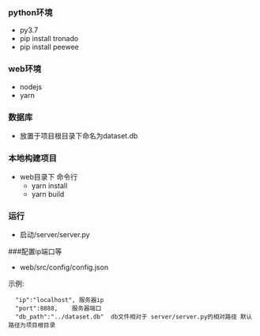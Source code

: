 ### python环境
- py3.7
- pip install tronado
- pip install peewee

### web环境
- nodejs
- yarn

### 数据库
- 放置于项目根目录下命名为dataset.db

### 本地构建项目
- web目录下 命令行 
  - yarn install   
  - yarn build
### 运行
- 启动/server/server.py

###配置ip端口等
- web/src/config/config.json

示例:
```
  "ip":"localhost", 服务器ip
  "port":8888,    服务器端口
  "db_path":"../dataset.db"  db文件相对于 server/server.py的相对路径 默认路径为项目根目录
```
